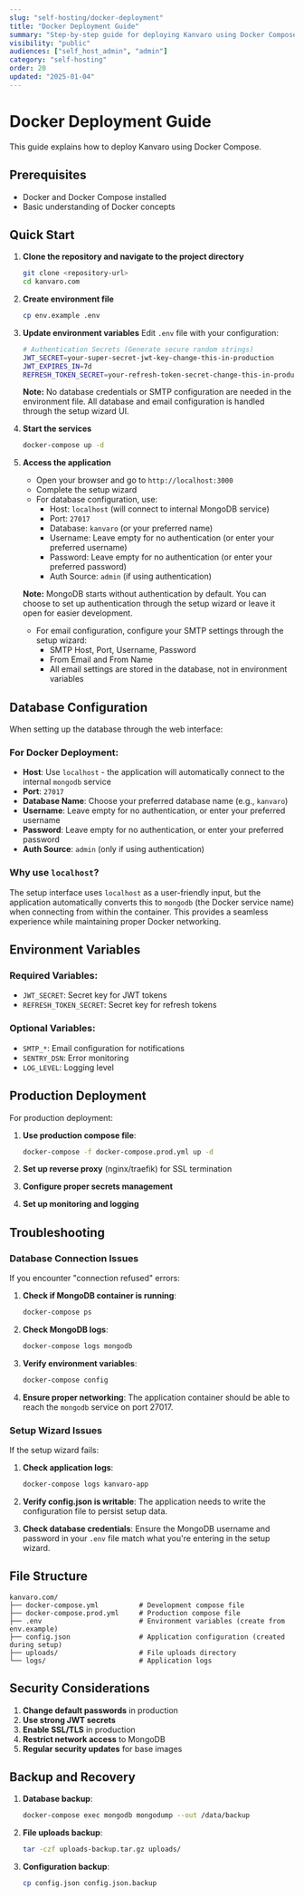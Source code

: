```yaml
---
slug: "self-hosting/docker-deployment"
title: "Docker Deployment Guide"
summary: "Step-by-step guide for deploying Kanvaro using Docker Compose with proper database configuration"
visibility: "public"
audiences: ["self_host_admin", "admin"]
category: "self-hosting"
order: 20
updated: "2025-01-04"
---
```


# Docker Deployment Guide

This guide explains how to deploy Kanvaro using Docker Compose.

## Prerequisites

- Docker and Docker Compose installed
- Basic understanding of Docker concepts

## Quick Start

1. **Clone the repository and navigate to the project directory**
   ```bash
   git clone <repository-url>
   cd kanvaro.com
   ```

2. **Create environment file**
   ```bash
   cp env.example .env
   ```

3. **Update environment variables**
   Edit `.env` file with your configuration:
   ```bash
   # Authentication Secrets (Generate secure random strings)
   JWT_SECRET=your-super-secret-jwt-key-change-this-in-production
   JWT_EXPIRES_IN=7d
   REFRESH_TOKEN_SECRET=your-refresh-token-secret-change-this-in-production
   ```

   **Note:** No database credentials or SMTP configuration are needed in the environment file. All database and email configuration is handled through the setup wizard UI.

4. **Start the services**
   ```bash
   docker-compose up -d
   ```

5. **Access the application**
   - Open your browser and go to `http://localhost:3000`
   - Complete the setup wizard
   - For database configuration, use:
     - Host: `localhost` (will connect to internal MongoDB service)
     - Port: `27017`
     - Database: `kanvaro` (or your preferred name)
     - Username: Leave empty for no authentication (or enter your preferred username)
     - Password: Leave empty for no authentication (or enter your preferred password)
     - Auth Source: `admin` (if using authentication)

   **Note:** MongoDB starts without authentication by default. You can choose to set up authentication through the setup wizard or leave it open for easier development.

   - For email configuration, configure your SMTP settings through the setup wizard:
     - SMTP Host, Port, Username, Password
     - From Email and From Name
     - All email settings are stored in the database, not in environment variables

## Database Configuration

When setting up the database through the web interface:

### For Docker Deployment:
- **Host**: Use `localhost` - the application will automatically connect to the internal `mongodb` service
- **Port**: `27017`
- **Database Name**: Choose your preferred database name (e.g., `kanvaro`)
- **Username**: Leave empty for no authentication, or enter your preferred username
- **Password**: Leave empty for no authentication, or enter your preferred password
- **Auth Source**: `admin` (only if using authentication)

### Why use `localhost`?
The setup interface uses `localhost` as a user-friendly input, but the application automatically converts this to `mongodb` (the Docker service name) when connecting from within the container. This provides a seamless experience while maintaining proper Docker networking.

## Environment Variables

### Required Variables:
- `JWT_SECRET`: Secret key for JWT tokens
- `REFRESH_TOKEN_SECRET`: Secret key for refresh tokens

### Optional Variables:
- `SMTP_*`: Email configuration for notifications
- `SENTRY_DSN`: Error monitoring
- `LOG_LEVEL`: Logging level

## Production Deployment

For production deployment:

1. **Use production compose file**:
   ```bash
   docker-compose -f docker-compose.prod.yml up -d
   ```

2. **Set up reverse proxy** (nginx/traefik) for SSL termination

3. **Configure proper secrets management**

4. **Set up monitoring and logging**

## Troubleshooting

### Database Connection Issues

If you encounter "connection refused" errors:

1. **Check if MongoDB container is running**:
   ```bash
   docker-compose ps
   ```

2. **Check MongoDB logs**:
   ```bash
   docker-compose logs mongodb
   ```

3. **Verify environment variables**:
   ```bash
   docker-compose config
   ```

4. **Ensure proper networking**:
   The application container should be able to reach the `mongodb` service on port 27017.

### Setup Wizard Issues

If the setup wizard fails:

1. **Check application logs**:
   ```bash
   docker-compose logs kanvaro-app
   ```

2. **Verify config.json is writable**:
   The application needs to write the configuration file to persist setup data.

3. **Check database credentials**:
   Ensure the MongoDB username and password in your `.env` file match what you're entering in the setup wizard.

## File Structure

```
kanvaro.com/
├── docker-compose.yml          # Development compose file
├── docker-compose.prod.yml     # Production compose file
├── .env                        # Environment variables (create from env.example)
├── config.json                 # Application configuration (created during setup)
├── uploads/                    # File uploads directory
└── logs/                       # Application logs
```

## Security Considerations

1. **Change default passwords** in production
2. **Use strong JWT secrets**
3. **Enable SSL/TLS** in production
4. **Restrict network access** to MongoDB
5. **Regular security updates** for base images

## Backup and Recovery

1. **Database backup**:
   ```bash
   docker-compose exec mongodb mongodump --out /data/backup
   ```

2. **File uploads backup**:
   ```bash
   tar -czf uploads-backup.tar.gz uploads/
   ```

3. **Configuration backup**:
   ```bash
   cp config.json config.json.backup
   ```

